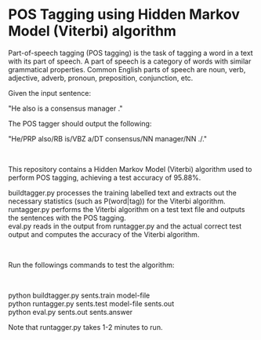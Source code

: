 # POS Tagging using Hidden Markov Model (Viterbi) algorithm

Part-of-speech tagging (POS tagging) is the task of tagging a word in a text with its part of speech. A part of speech is a category of words with similar grammatical properties. Common English parts of speech are noun, verb, adjective, adverb, pronoun, preposition, conjunction, etc.

Given the input sentence: 

"He also is a consensus manager ."

The POS tagger should output the following: 

"He/PRP also/RB is/VBZ a/DT consensus/NN manager/NN ./." 

<br />

This repository contains a Hidden Markov Model (Viterbi) algorithm used to perform POS tagging, achieving a test accuracy of 95.88%.

buildtagger.py processes the training labelled text and extracts out the necessary statistics (such as P(word|tag)) for the Viterbi algorithm.  <br />
runtagger.py performs the Viterbi algorithm on a test text file and outputs the sentences with the POS tagging.  <br />
eval.py reads in the output from runtagger.py and the actual correct test output and computes the accuracy of the Viterbi algorithm.  <br /> 

<br />

Run the followings commands to test the algorithm:

<br />

python buildtagger.py sents.train model-file   <br /> 
python runtagger.py sents.test model-file sents.out <br />
python eval.py sents.out sents.answer <br />

Note that runtagger.py takes 1-2 minutes to run.

